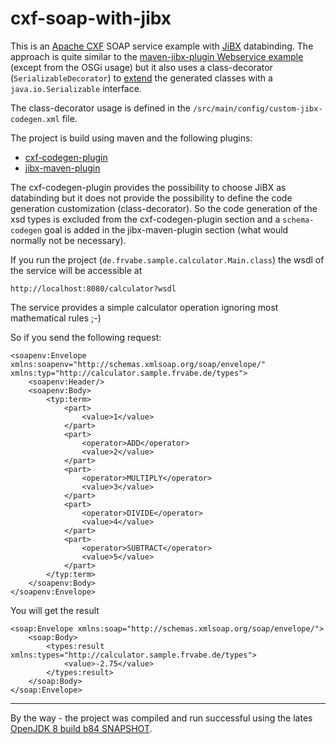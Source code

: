 cxf-soap-with-jibx
==================

This is an [Apache CXF](http://cxf.apache.org/) SOAP service example with [JiBX](http://jibx.sourceforge.net/) databinding. The approach is quite similar to the [maven-jibx-plugin Webservice example](http://jibx.sourceforge.net/maven-jibx-plugin/webservice.html) (except from the OSGi usage) but it also uses a class-decorator (`SerializableDecorator`) to [extend](http://jibx.sourceforge.net/fromschema/codegen-extends.html#extend) the generated classes with a `java.io.Serializable` interface.

The class-decorator usage is defined in the `/src/main/config/custom-jibx-codegen.xml` file.

The project is build using maven and the following plugins:
* [cxf-codegen-plugin](http://cxf.apache.org/docs/maven-cxf-codegen-plugin-wsdl-to-java.html)
* [jibx-maven-plugin](http://jibx.sourceforge.net/maven-jibx-plugin/index.html)

The cxf-codegen-plugin provides the possibility to choose JiBX as databinding but it does not provide the possibility to define the code generation customization (class-decorator). So the code generation of the xsd types is excluded from the cxf-codegen-plugin section and a `schema-codegen` goal is added in the jibx-maven-plugin section (what would normally not be necessary).

If you run the project (`de.frvabe.sample.calculator.Main.class`) the wsdl of the service will be accessible at

    http://localhost:8080/calculator?wsdl

The service provides a simple calculator operation ignoring most mathematical rules ;-)

So if you send the following request:

    <soapenv:Envelope xmlns:soapenv="http://schemas.xmlsoap.org/soap/envelope/" xmlns:typ="http://calculator.sample.frvabe.de/types">
        <soapenv:Header/>
        <soapenv:Body>
            <typ:term>
                <part>
                    <value>1</value>
                </part>
                <part>
                    <operator>ADD</operator>
                    <value>2</value>
                </part>
                <part>
                    <operator>MULTIPLY</operator>
                    <value>3</value>
                </part>
                <part>
                    <operator>DIVIDE</operator>
                    <value>4</value>
                </part>
                <part>
                    <operator>SUBTRACT</operator>
                    <value>5</value>
                </part>
            </typ:term>
        </soapenv:Body>
    </soapenv:Envelope>

You will get the result

    <soap:Envelope xmlns:soap="http://schemas.xmlsoap.org/soap/envelope/">
        <soap:Body>
            <types:result xmlns:types="http://calculator.sample.frvabe.de/types">
                <value>-2.75</value>
            </types:result>
        </soap:Body>
    </soap:Envelope>

___

By the way - the project was compiled and run successful using the lates [OpenJDK 8 build b84 SNAPSHOT](http://jdk8.java.net/download.html).
